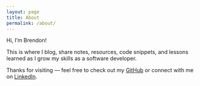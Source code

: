 ```yaml
---
layout: page
title: About
permalink: /about/
---
```


Hi, I’m Brendon!

This is where I blog, share notes, resources, code snippets, and lessons learned as I grow my skills as a software developer.

Thanks for visiting — feel free to check out my [GitHub](https://github.com/donjella) or connect with me on [LinkedIn](https://www.linkedin.com/in/brendon-ang).

